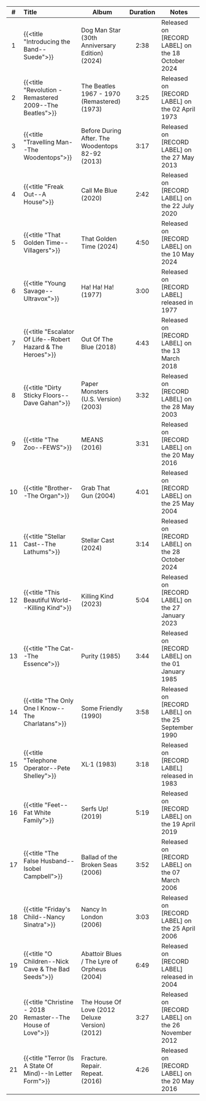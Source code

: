 | # | Title | Album | Duration | Notes |
|:--:|:--|--|:--:|--|
| 1 | {{<title "Introducing the Band--Suede">}} | Dog Man Star (30th Anniversary Edition) (2024) | 2:38 | Released on [RECORD LABEL] on the 18 October 2024 |
| 2 | {{<title "Revolution - Remastered 2009--The Beatles">}} | The Beatles 1967 - 1970 (Remastered) (1973) | 3:25 | Released on [RECORD LABEL] on the 02 April 1973 |
| 3 | {{<title "Travelling Man--The Woodentops">}} | Before During After. The Woodentops 82-92 (2013) | 3:17 | Released on [RECORD LABEL] on the 27 May 2013 |
| 4 | {{<title "Freak Out--A House">}} | Call Me Blue (2020) | 2:42 | Released on [RECORD LABEL] on the 22 July 2020 |
| 5 | {{<title "That Golden Time--Villagers">}} | That Golden Time (2024) | 4:50 | Released on [RECORD LABEL] on the 10 May 2024 |
| 6 | {{<title "Young Savage--Ultravox">}} | Ha! Ha! Ha! (1977) | 3:00 | Released on [RECORD LABEL] released in 1977 |
| 7 | {{<title "Escalator Of Life--Robert Hazard & The Heroes">}} | Out Of The Blue (2018) | 4:43 | Released on [RECORD LABEL] on the 13 March 2018 |
| 8 | {{<title "Dirty Sticky Floors--Dave Gahan">}} | Paper Monsters (U.S. Version) (2003) | 3:32 | Released on [RECORD LABEL] on the 28 May 2003 |
| 9 | {{<title "The Zoo--FEWS">}} | MEANS (2016) | 3:31 | Released on [RECORD LABEL] on the 20 May 2016 |
| 10 | {{<title "Brother--The Organ">}} | Grab That Gun (2004) | 4:01 | Released on [RECORD LABEL] on the 25 May 2004 |
| 11 | {{<title "Stellar Cast--The Lathums">}} | Stellar Cast (2024) | 3:14 | Released on [RECORD LABEL] on the 28 October 2024 |
| 12 | {{<title "This Beautiful World--Killing Kind">}} | Killing Kind (2023) | 5:04 | Released on [RECORD LABEL] on the 27 January 2023 |
| 13 | {{<title "The Cat--The Essence">}} | Purity (1985) | 3:44 | Released on [RECORD LABEL] on the 01 January 1985 |
| 14 | {{<title "The Only One I Know--The Charlatans">}} | Some Friendly (1990) | 3:58 | Released on [RECORD LABEL] on the 25 September 1990 |
| 15 | {{<title "Telephone Operator--Pete Shelley">}} | XL·1 (1983) | 3:18 | Released on [RECORD LABEL] released in 1983 |
| 16 | {{<title "Feet--Fat White Family">}} | Serfs Up! (2019) | 5:19 | Released on [RECORD LABEL] on the 19 April 2019 |
| 17 | {{<title "The False Husband--Isobel Campbell">}} | Ballad of the Broken Seas (2006) | 3:52 | Released on [RECORD LABEL] on the 07 March 2006 |
| 18 | {{<title "Friday's Child--Nancy Sinatra">}} | Nancy In London (2006) | 3:03 | Released on [RECORD LABEL] on the 25 April 2006 |
| 19 | {{<title "O Children--Nick Cave & The Bad Seeds">}} | Abattoir Blues / The Lyre of Orpheus (2004) | 6:49 | Released on [RECORD LABEL] released in 2004 |
| 20 | {{<title "Christine - 2018 Remaster--The House of Love">}} | The House Of Love (2012 Deluxe Version) (2012) | 3:27 | Released on [RECORD LABEL] on the 26 November 2012 |
| 21 | {{<title "Terror (Is A State Of Mind)--In Letter Form">}} | Fracture. Repair. Repeat. (2016) | 4:26 | Released on [RECORD LABEL] on the 20 May 2016 |

